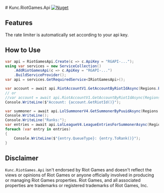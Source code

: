 ﻿﻿# Kunc.RiotGames.Api
[![Nuget](https://img.shields.io/nuget/v/Kunc.RiotGames.Api?logo=NuGet&logoColor=blue&style=flat-square)](https://www.nuget.org/packages/Kunc.RiotGames.Api)

## Features
The rate limiter is automatically set according to your api key.

## How to Use
```cs
var api = RiotGamesApi.Create(c => c.ApiKey = "RGAPI-...");
using var services = new ServiceCollection()
    .AddRiotGamesApi(c => c.ApiKey = "RGAPI-...")
    .BuildServiceProvider();
var api = services.GetRequiredService<IRiotGamesApi>();

var account = await api.RiotAccountV1.GetAccountByRiotIdAsync(Regions.EUROPE, "AoshiW", "IRON");
// or
//var account = await api.RiotAccountV1.GetAccountByRiotIdAsync(Regions.EUROPE, "AoshiW#IRON");
Console.WriteLine($"Account: {account.GetRiotId()}");

var summoner = await api.LolSummonerV4.GetSummonerByPuuidAsync(Regions.EUN1, account.Puuid);
Console.WriteLine();
Console.WriteLine("Ranks:");
var entries = await api.LolLeagueV4.LeagueEntriesForSummonerAsync(Regions.EUN1, summoner.Id);
foreach (var entry in entries)
{
    Console.WriteLine($"{entry.QueueType}: {entry.ToRank()}");
}
```

## Disclaimer
`Kunc.RiotGames.Api` isn't endorsed by Riot Games and doesn't reflect the views or opinions of Riot Games or anyone officially involved in producing or managing Riot Games properties. Riot Games, and all associated properties are trademarks or registered trademarks of Riot Games, Inc.
